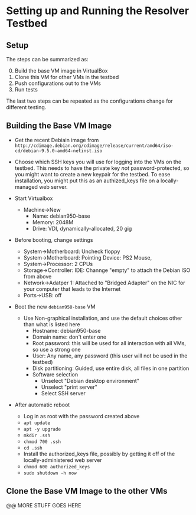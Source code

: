 # Setting up and Running the Resolver Testbed

## Setup

The steps can be summarized as:

0. Build the base VM image in VirtualBox
0. Clone this VM for other VMs in the testbed
0. Push configurations out to the VMs
0. Run tests

The last two steps can be repeated as the configurations change for different testing.

## Building the Base VM Image

* Get the recent Debiain image from `http://cdimage.debian.org/cdimage/release/current/amd64/iso-cd/debian-9.5.0-amd64-netinst.iso`

* Choose which SSH keys you will use for logging into the VMs on the testbed.
This needs to have the private key _not_ password-protected, so you might want to create a new keypair for the testbed.
To ease installation, you might put this as an authized_keys file on a locally-managed web server.

* Start Virtualbox
	* Machine&rarr;New
		* Name: debian950-base
		* Memory: 2048M
		* Drive: VDI, dynamically-allocated, 20 gig

* Before booting, change settings
	* System&rarr;Motherboard: Uncheck floppy
	* System&rarr;Motherboard: Pointing Device: PS2 Mouse, 
	* System&rarr;Processor: 2 CPUs
	* Storage&rarr;Controller: IDE: Channge "empty" to attach the Debian ISO from above
	* Network&rarr;Adatper 1: Attached to "Bridged Adapter" on the NIC for your computer that leads to the Internet
	* Ports&rarr;USB: off

* Boot the new `debian950-base` VM
	* Use Non-graphical installation, and use the default choices other than what is listed here
		* Hostname: debian950-base
		* Domain name: don't enter one
		* Root password: this will be used for all interaction with all VMs, so use a strong one
		* User: Any name, any password (this user will not be used in the testbed)
		* Disk partitioning: Guided, use entire disk, all files in one partition
		* Software selection
			* Unselect "Debian desktop environment"
			* Unselect "print server"
			* Select SSH server

* After automatic reboot
	* Log in as root with the password created above
	* `apt update`
	* `apt -y upgrade`
	* `mkdir .ssh`
	* `chmod 700 .ssh`
	* `cd .ssh`
	* Install the authorized_keys file, possibly by getting it off of the locally-administered web server
	* `chmod 600 authorized_keys`
	* `sudo shutdown -h now`

## Clone the Base VM Image to the other VMs

@@ MORE STUFF GOES HERE

